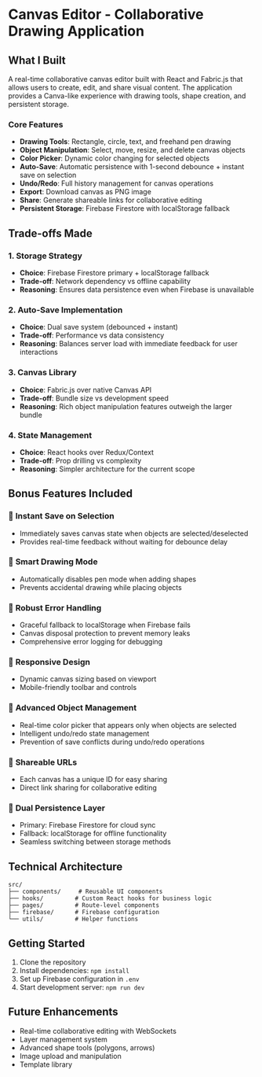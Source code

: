 # Canvas Editor - Collaborative Drawing Application

## What I Built

A real-time collaborative canvas editor built with React and Fabric.js that allows users to create, edit, and share visual content. The application provides a Canva-like experience with drawing tools, shape creation, and persistent storage.

### Core Features
- **Drawing Tools**: Rectangle, circle, text, and freehand pen drawing
- **Object Manipulation**: Select, move, resize, and delete canvas objects
- **Color Picker**: Dynamic color changing for selected objects
- **Auto-Save**: Automatic persistence with 1-second debounce + instant save on selection
- **Undo/Redo**: Full history management for canvas operations
- **Export**: Download canvas as PNG image
- **Share**: Generate shareable links for collaborative editing
- **Persistent Storage**: Firebase Firestore with localStorage fallback

## Trade-offs Made

### 1. **Storage Strategy**
- **Choice**: Firebase Firestore primary + localStorage fallback
- **Trade-off**: Network dependency vs offline capability
- **Reasoning**: Ensures data persistence even when Firebase is unavailable

### 2. **Auto-Save Implementation**
- **Choice**: Dual save system (debounced + instant)
- **Trade-off**: Performance vs data consistency
- **Reasoning**: Balances server load with immediate feedback for user interactions

### 3. **Canvas Library**
- **Choice**: Fabric.js over native Canvas API
- **Trade-off**: Bundle size vs development speed
- **Reasoning**: Rich object manipulation features outweigh the larger bundle

### 4. **State Management**
- **Choice**: React hooks over Redux/Context
- **Trade-off**: Prop drilling vs complexity
- **Reasoning**: Simpler architecture for the current scope

## Bonus Features Included

### 🚀 **Instant Save on Selection**
- Immediately saves canvas state when objects are selected/deselected
- Provides real-time feedback without waiting for debounce delay

### 🎨 **Smart Drawing Mode**
- Automatically disables pen mode when adding shapes
- Prevents accidental drawing while placing objects

### 🔄 **Robust Error Handling**
- Graceful fallback to localStorage when Firebase fails
- Canvas disposal protection to prevent memory leaks
- Comprehensive error logging for debugging

### 📱 **Responsive Design**
- Dynamic canvas sizing based on viewport
- Mobile-friendly toolbar and controls

### 🎯 **Advanced Object Management**
- Real-time color picker that appears only when objects are selected
- Intelligent undo/redo state management
- Prevention of save conflicts during undo/redo operations

### 🔗 **Shareable URLs**
- Each canvas has a unique ID for easy sharing
- Direct link sharing for collaborative editing

### 💾 **Dual Persistence Layer**
- Primary: Firebase Firestore for cloud sync
- Fallback: localStorage for offline functionality
- Seamless switching between storage methods

## Technical Architecture

```
src/
├── components/     # Reusable UI components
├── hooks/         # Custom React hooks for business logic
├── pages/         # Route-level components
├── firebase/      # Firebase configuration
└── utils/         # Helper functions
```

## Getting Started

1. Clone the repository
2. Install dependencies: `npm install`
3. Set up Firebase configuration in `.env`
4. Start development server: `npm run dev`

## Future Enhancements

- Real-time collaborative editing with WebSockets
- Layer management system
- Advanced shape tools (polygons, arrows)
- Image upload and manipulation
- Template library